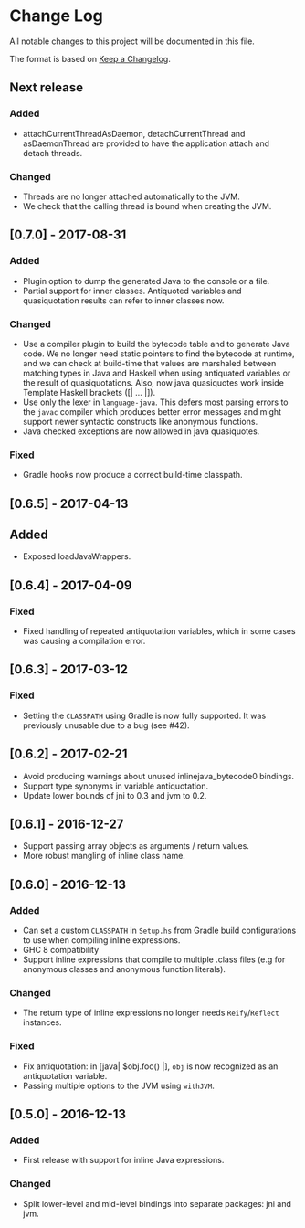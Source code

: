 # Change Log

All notable changes to this project will be documented in this file.

The format is based on [Keep a Changelog](http://keepachangelog.com/).

## Next release

### Added

* attachCurrentThreadAsDaemon, detachCurrentThread and asDaemonThread
  are provided to have the application attach and detach threads.

### Changed

* Threads are no longer attached automatically to the JVM.
* We check that the calling thread is bound when creating the JVM.

## [0.7.0] - 2017-08-31

### Added

* Plugin option to dump the generated Java to the console or a file.
* Partial support for inner classes. Antiquoted variables and
  quasiquotation results can refer to inner classes now.

### Changed

* Use a compiler plugin to build the bytecode table and to generate
  Java code. We no longer need static pointers to find the bytecode
  at runtime, and we can check at build-time that values are
  marshaled between matching types in Java and Haskell when using
  antiquated variables or the result of quasiquotations. Also, now
  java quasiquotes work inside Template Haskell brackets ([| ... |]).
* Use only the lexer in `language-java`. This defers most parsing
  errors to the `javac` compiler which produces better error
  messages and might support newer syntactic constructs like
  anonymous functions.
* Java checked exceptions are now allowed in java quasiquotes.

### Fixed

* Gradle hooks now produce a correct build-time classpath.

## [0.6.5] - 2017-04-13

## Added

* Exposed loadJavaWrappers.

## [0.6.4] - 2017-04-09

### Fixed

* Fixed handling of repeated antiquotation variables, which in some
  cases was causing a compilation error.

## [0.6.3] - 2017-03-12

### Fixed

* Setting the `CLASSPATH` using Gradle is now fully supported. It was
  previously unusable due to a bug (see #42).

## [0.6.2] - 2017-02-21

* Avoid producing warnings about unused inlinejava_bytecode0 bindings.
* Support type synonyms in variable antiquotation.
* Update lower bounds of jni to 0.3 and jvm to 0.2.

## [0.6.1] - 2016-12-27

* Support passing array objects as arguments / return values.
* More robust mangling of inline class name.

## [0.6.0] - 2016-12-13

### Added

* Can set a custom `CLASSPATH` in `Setup.hs` from Gradle build
  configurations to use when compiling inline expressions.
* GHC 8 compatibility
* Support inline expressions that compile to multiple .class files
  (e.g for anonymous classes and anonymous function literals).

### Changed

* The return type of inline expressions no longer needs
  `Reify`/`Reflect` instances.

### Fixed

* Fix antiquotation: in [java| $obj.foo() |], `obj` is now recognized
  as an antiquotation variable.
* Passing multiple options to the JVM using `withJVM`.

## [0.5.0] - 2016-12-13

### Added

* First release with support for inline Java expressions.

### Changed

* Split lower-level and mid-level bindings into separate packages: jni
  and jvm.
